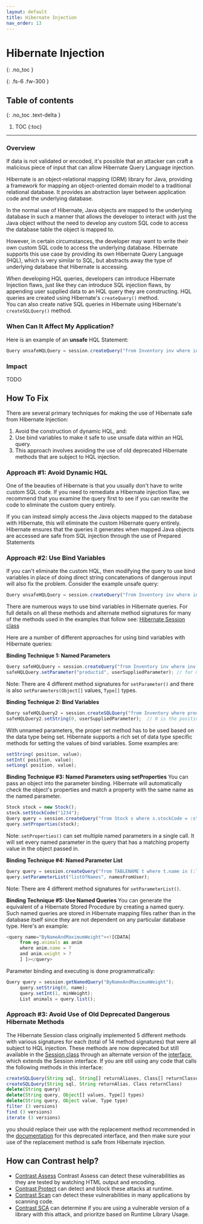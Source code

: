 ```yaml
---
layout: default
title: Hibernate Injection
nav_order: 13
---
```


# Hibernate Injection
{: .no_toc }

{: .fs-6 .fw-300 }

## Table of contents
{: .no_toc .text-delta }

1. TOC
{:toc}

---
### Overview


If data is not validated or encoded, it's possible that an attacker can craft a malicious piece of input that can allow Hibernate Query Language injection. 

Hibernate is an object-relational mapping (ORM) library for Java, providing a framework for mapping an object-oriented domain model to a traditional relational database. It provides an abstraction layer between application code and the underlying database.  

In the normal use of Hibernate, Java objects are mapped to the underlying database in such a manner that allows the developer to interact with just the Java object without the need to develop any custom SQL code to access the database table the object is mapped to. 

However, in certain circumstances, the developer may want to write their own custom SQL code to access the underlying database. Hibernate supports this use case by providing its own Hibernate Query Language (HQL), which is very similar to SQL, but abstracts away the type of underlying database that Hibernate is accessing.

When developing HQL queries, developers can introduce Hibernate Injection flaws, just like they can introduce SQL injection flaws, by appending user supplied data to an HQL query they are constructing. HQL queries are created using Hibernate's ```createQuery()``` method.  
You can also create native SQL queries in Hibernate using Hibernate's ```createSQLQuery()``` method. 

### When Can It Affect My Application?


Here is an example of an **unsafe** HQL Statement:
 
```js
Query unsafeHQLQuery = session.createQuery("from Inventory inv where inv.productID = '" + userSuppliedParameter + "'");
```



### Impact
TODO

## How To Fix

There are several primary techniques for making the use of Hibernate safe from Hibernate Injection: 
1. Avoid the construction of dynamic HQL, and:
2. Use bind variables to make it safe to use unsafe data within an HQL query. 
3. This approach involves avoiding the use of old deprecated Hibernate methods that are subject to HQL injection. 


### Approach #1: Avoid Dynamic HQL

One of the beauties of Hibernate is that you usually don't have to write custom SQL code. If you need to remediate a Hibernate injection flaw, we recommend that you examine the query first to see if you can rewrite the code to eliminate the custom query entirely. 

If you can instead simply access the Java objects mapped to the database with Hibernate, this will eliminate the custom Hibernate query entirely. Hibernate ensures that the queries it generates when mapped Java objects are accessed are safe from SQL injection through the use of Prepared Statements

### Approach #2: Use Bind Variables 

If you can't eliminate the custom HQL, then modifying the query to use bind variables in place of doing direct string concatenations of dangerous input will also fix the problem. Consider the example unsafe query:

```js
Query unsafeHQLQuery = session.createQuery("from Inventory inv where inv.productID = '" + userSuppliedParameter + "'");
``` 

There are numerous ways to use bind variables in Hibernate queries. For full details on all these methods and alternate method signatures for many of the methods used in the examples that follow see: [Hibernate Session class](https://docs.jboss.org/hibernate/orm/3.5/javadoc/org/hibernate/Session.html)


Here are a number of different approaches for using bind variables with Hibernate queries: 

**Binding Technique 1: Named Parameters**

```js
Query safeHQLQuery = session.createQuery("from Inventory inv where inv.productID = :productid");
safeHQLQuery.setParameter("productid", userSuppliedParameter); // for named parameters, setParameter can be used regardless of the data type being set
```

Note: There are 4 different method signatures for ```setParameter()``` and there is also ```setParameters(Object[]``` values, ```Type[]``` types.

**Binding Technique 2: Bind Variables**  

```js
Query safeHQLQuery2 = session.createSQLQuery("from Inventory where productID = ?");
safeHQLQuery2.setString(0, userSuppliedParameter);  // 0 is the position parameter, where the count starts with 0, then 1, etc.
``` 

With unnamed parameters, the proper set method has to be used based on the data type being set. Hibernate supports a rich set of data type specific methods for setting the values of bind variables. Some examples are: 

```js
setString( position, value);
setInt( position, value);
setLong( position, value);
``` 

**Binding Technique #3: Named Parameters using setProperties** 
You can pass an object into the parameter binding. Hibernate will automatically check the object's properties and match a property with the same name as the named parameter. 

```js
Stock stock = new Stock();
stock.setStockCode("1234");
Query query = session.createQuery("from Stock s where s.stockCode = :stockCode");
query.setProperties(stock);
``` 

Note: ```setProperties()``` can set multiple named parameters in a single call. 
It will set every named parameter in the query that has a matching property value in the object passed in. 

**Binding Technique #4: Named Parameter List** 

```js
Query query = session.createQuery("from TABLENAME t where t.name in (:listOfNames)");
query.setParameterList("listOfNames", namesFromUser);
``` 

Note: There are 4 different method signatures for ```setParameterList()```. 

**Binding Technique #5: Use Named Queries** 
You can generate the equivalent of a Hibernate Stored Procedure by creating a named query. Such named queries are stored in Hibernate mapping files rather than in the database itself since they are not dependent on any particular database type. Here's an example: 

```js
<query name="ByNameAndMaximumWeight"><![CDATA[
     from eg.animals as anim
     where anim.name = ?
     and anim.weight > ?
     ] ]></query>
``` 

Parameter binding and executing is done programmatically: 

```js
Query query = session.getNamedQuery("ByNameAndMaximumWeight");
     query.setString(0, name);
     query.setInt(1, minWeight);
     List animals = query.list();
```

### Approach #3: Avoid Use of Old Deprecated Dangerous Hibernate Methods ###  

The Hibernate Session class originally implemented 5 different methods with various signatures for each (total of 14 method signatures) that were all subject to HQL injection. These methods are now deprecated but still available in the [Session class](https://docs.jboss.org/hibernate/orm/3.5/javadoc/org/hibernate/Session.html) through an alternate version of the [interface](https://docs.jboss.org/hibernate/orm/3.5/javadoc/org/hibernate/classic/Session.html), which extends the Session interface. 
If you are still using any code that calls the following methods in this interface:

```js
createSQLQuery(String sql, String[] returnAliases, Class[] returnClasses)
createSQLQuery(String sql, String returnAlias, Class returnClass)
delete(String query)
delete(String query, Object[] values, Type[] types)
delete(String query, Object value, Type type)
filter (3 versions)
find (3 versions)
iterate (3 versions)
```
you should replace their use with the replacement method recommended in the [documentation](https://docs.jboss.org/hibernate/orm/3.5/javadoc/org/hibernate/classic/Session.html) for this deprecated interface, and then make sure your use of the replacement method is safe from Hibernate injection.

## How can Contrast help? 
- [Contrast Assess](https://www.contrastsecurity.com/contrast-assess) Contrast Assess can detect these vulnerabilities as they are tested by watching HTML output and encoding.
- [Contrast Protect](https://www.contrastsecurity.com/contrast-protect) can detect and block these attacks at runtime. 
- [Contrast Scan](https://www.contrastsecurity.com/contrast-scan) can detect these vulnerabilities in many applications by scanning code.
- [Contrast SCA](https://www.contrastsecurity.com/contrast-sca) can determine if you are using a vulnerable version of a library with this attack, and prioritze based on Runtime Library Usage.


